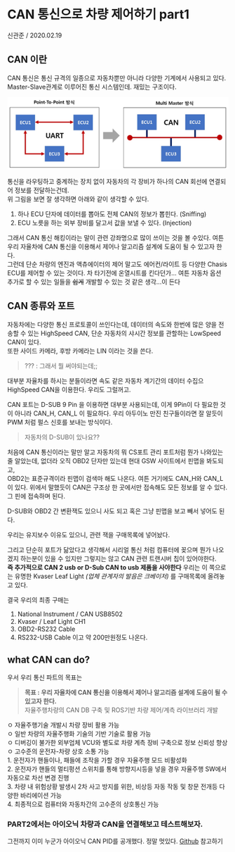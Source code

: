 # CAN 통신으로 차량 제어하기 part1
신관준 / 2020.02.19

## CAN 이란

CAN 통신은 통신 규격의 일종으로 자동차뿐만 아니라 다양한 기계에서 사용되고 있다.    
Master-Slave관계로 이루어진 통신 시스템인데. 재밌는 구조이다.    

![사진](./media/can.jpg)
   
통신을 라우팅하고 중계하는 장치 없이 자동차의 각 장비가 하나의 CAN 회선에 연결되어 정보를 전달하는건데.  
위 그림을 보면 잘 생각하면 아래와 같이 생각할 수 있다.

1. 하나 ECU 단자에 데이터를 뽑아도 전체 CAN의 정보가 뽑힌다. (Sniffing)
2. ECU 노릇을 하는 외부 장비를 달고서 값을 보낼 수 있다. (Injection)

그래서 CAN 통신 해킹이라는 말이 관련 강좌명으로 많이 쓰이는 것을 볼 수있다.
여튼 우리 자율차에 CAN 통신을 이용해서 제어나 알고리즘 설계에 도움이 될 수 있고자 한다.   
그런데 단순 차량의 엔진과 액츄에이터의 제어 말고도 에어컨/라이트 등 다양한 Chasis ECU를 제어할 수 있는 것이다. 차 타기전에 온열시트를 킨다던가... 여튼
자동차 옵션 추가로 할 수 있는 일들을 ~~쉽게~~ 개발할 수 있는 것 같은 생각...이 든다

## CAN 종류와 포트

자동차에는 다양한 통신 프로토콜이 쓰인다는데, 데이터의 속도와 한번에 많은 양을 전송할 수 있는 HighSpeed CAN, 단순 자동차의 샤시간 정보를 관할하는 LowSpeed CAN이 있다.   
또한 사이드 카메라, 후방 카메라는 LIN 이라는 것을 쓴다.

> ??? : 그래서 뭘 써야되는데;;

대부분 자율차를 하시는 분들이라면 속도 같은 자동차 계기간의 데이터 수집으 HighSpeed CAN을 이용한다. 우리도 그럴꺼고.  

CAN 포트는 D-SUB 9 Pin 을 이용하면 대부분 사용되는데, 이게 9Pin이 다 필요한 것이 아니라 CAN_H, CAN_L 이 필요하다. 우리 아두이노 만진 친구들이라면 잘 알듯이 PWM 처럼
펄스 신호를 보내는 방식이다.

> 자동차의 D-SUB이 있나요?? 

처음에 CAN 통신이라는 말만 알고 자동차의 뭐 CS포트 관리 포트처럼 뭔가 나와있는줄 알았는데, 없더라 오직 OBD2 단자만 있는데 현대 GSW 사이트에서 핀맵을 봐도되고, <br/>   OBD2는 표준규격이라 핀맵이 검색마 해도 나온다. 여튼 거기에도 CAN_H와 CAN_L이 있다. 위에서 말했듯이 CAN은 구조상 한 곳에서만 접속해도 모든 정보를 알 수 있다. 그 핀에 접속하며 된다.

D-SUB와 OBD2 간 변환잭도 있으니 사도 되고 혹은 그냥 핀맵을 보고 빼서 넣어도 된다.

우리는 유지보수 이유도 있으니, 관련 잭을 구매목록에 넣어놨다.

그리고 단순히 포트가 닮았다고 생각해서 시리얼 통신 처럼 컴퓨터에 꽂으며 뭔가 나오겠지 하는분이 있을 수 있지만 그렇지는 않고 CAN 관련 트랜시버 칩이 있어야한다.   
__즉 추가적으로 CAN 2 usb or D-Sub CAN to usb 제품을 사야한다__ 우리는 이 쪽으로는 유명한 Kvaser Leaf Light _(업체 관계자의 발음은 크베이저)_ 를 구매목록에 올려놓고 있다.

결국 우리의 최종 구매는
   1. National Instrument / CAN USB8502
   2. Kvaser / Leaf Light CH1
   3. OBD2-RS232 Cable
   4. RS232-USB Cable
이고 약 200만원정도 나온다.

## what CAN can do?
우서 우리 통신 파트의 목표는
> __목표 :  우리 자율차에 CAN 통신을 이용해서 제어나 알고리즘 설계에 도움이 될 수 있고자 한다.__   
자율주행차량의 CAN DB 구축 및 ROS기반 차량 제어/계측 라이브러리 개발

   ㅇ 자율주행기술 개발시 차량 장비 활용 가능   
   ㅇ 일반 차량의 자율주행화 기술의 기반 기술로 활용 가능   
   ㅇ 디버깅이 불가한 외부업체 VCU와 별도로 차량 계측 장비 구축으로 정보 신뢰성 향상   
   ㅇ 고수준의 운전자-차량 상호 소통 가능   
      1. 운전자가 핸들이나, 패들에 조작을 가할 경우 자율주행 모드 비활성화   
      2. 운전자가 핸들의 멀티펑션 스위치를 통해 방향지시등을 넣을 경우 자율주행 SW에서 자동으로 차선 변경 진행   
      3. 차량 내 위험상황 발생시 2차 사고 방지를 위한, 비상등 자동 작동 및 창문 전개등 다양한 바리에이션 가능   
      4. 최종적으로 컴퓨터와 자동차간의 고수준의 상호통신 가능   


### PART2에서는 아이오닉 차량과 CAN을 연결해보고 테스트해보자.
그전까지 이미 누군가 아이오닉 CAN PID를 공개했다. 정말 멋있다. [Github](https://github.com/JejuSoul/OBD-PIDs-for-HKMC-EVs/tree/master/Ioniq%20HEV) 참고하기

